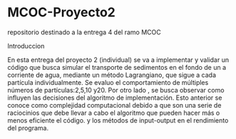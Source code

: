 # MCOC-Proyecto2
repositorio destinado a la entrega 4 del ramo MCOC

Introduccion

En esta entrega del proyecto 2 (individual) se va a implementar y validar un código que busca simular el transporte de sedimentos en el fondo de  un a corriente de agua, mediante un método Lagrangiano, que sigue a cada partícula individualmente. Se evaluo el comportamiento de  múltiples números de partículas:2,5,10 y20. Por otro lado , se busca observar como influyen las decisiones del algoritmo de implementación. Esto anterior se conoce como complejidad computacional debido a que son una serie de raciocinios que debe llevar a cabo el algoritmo que pueden hacer más o menos eficiente el código. y los métodos de input-output en el rendimiento del programa.
